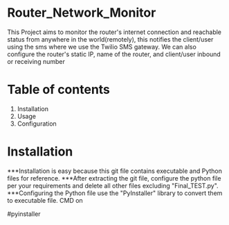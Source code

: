 # Router_Network_Monitor
This Project aims to monitor the router's internet connection and reachable status from anywhere in the world(remotely), this notifies the client/user using the sms where we use the Twilio SMS gateway. We can also configure the router's static IP, name of the router, and client/user inbound or receiving number
# Table of contents
1. Installation
2. Usage
3. Configuration
# Installation
***Installation is easy because this git file contains executable and Python files for reference.
***After extracting the git file, configure the python file per your requirements and delete all other files excluding "Final_TEST.py".
***Configuring the Python file use the "PyInstaller" library to convert them to executable file.
CMD on <your path>

#pyinstaller <file name>

